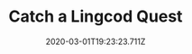 ---
templateKey: blog-post
featuredpost: false
date: 2020-03-01T19:23:23.711Z
featuredimage: /img/quest_bg2.png
imgBg: quest_bg2
title: Catch a Lingcod Quest
description: Willy is challenging you to catch a Lingcod.
reward: 550 & 1 Heart Willy
tags:
  - Mail
  - winter
  - Winter 13 Year 2
  - Willy
  - Lingcod
  - quest
---